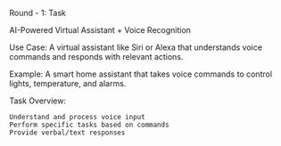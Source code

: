 Round - 1: Task

AI-Powered Virtual Assistant + Voice Recognition

Use Case: A virtual assistant like Siri or Alexa that understands voice commands and responds with relevant actions.

Example: A smart home assistant that takes voice commands to control lights, temperature, and alarms.

Task Overview:

    Understand and process voice input
    Perform specific tasks based on commands
    Provide verbal/text responses
